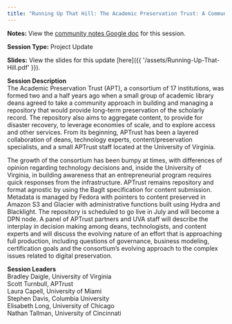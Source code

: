 ```yaml
---
title: "Running Up That Hill: The Academic Preservation Trust: A Community Based Approach to Digital Preservation"
---
```


**Notes:** View the [community notes Google doc](https://docs.google.com/document/d/10YVRFTcQVHgSu9W_CVZnRYC2HAkIp8SkQKymkCoitIs/ "Running Up That Hill - community notes") for this session.

**Session Type:** Project Update

**Slides:** View the slides for this update [here]({{ '/assets/Running-Up-That-Hill.pdf' }}).

**Session Description**  
The Academic Preservation Trust (APT), a consortium of 17 institutions, was formed two and a half years ago when a small group of academic library deans agreed to take a community approach in building and managing a repository that would provide long-term preservation of the scholarly record. The repository also aims to aggregate content, to provide for disaster recovery, to leverage economies of scale, and to explore access and other services. From its beginning, APTrust has been a layered collaboration of deans, technology experts, content/preservation specialists, and a small APTrust staff located at the University of Virginia.  
  
The growth of the consortium has been bumpy at times, with differences of opinion regarding technology decisions and, inside the University of Virginia, in building awareness that an entrepreneurial program requires quick responses from the infrastructure. APTrust remains repository and format agnostic by using the Baglt specification for content submission. Metadata is managed by Fedora with pointers to content preserved in Amazon S3 and Glacier with administrative functions built using Hydra and Blacklight. The repository is scheduled to go live in July and will become a DPN node. A panel of APTrust partners and UVA staff will describe the interplay in decision making among deans, technologists, and content experts and will discuss the evolving nature of an effort that is approaching full production, including questions of governance, business modeling, certification goals and the consortium’s evolving approach to the complex issues related to digital preservation.

**Session Leaders**  
Bradley Daigle, University of Virginia  
Scott Turnbull, APTrust  
Laura Capell, University of Miami  
Stephen Davis, Columbia University  
Elisabeth Long, University of Chicago  
Nathan Tallman, University of Cincinnati